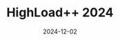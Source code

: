 ---
title: "HighLoad++ 2024"
date: 2024-12-02
type: "events"
role: "Спикер"
location: "Москва"
description: "Тема: «История трансформации: Как мы не справились с 20 000+ RPS и что из этого вынесли»"
---